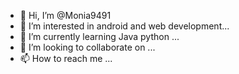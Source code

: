 - 👋 Hi, I’m @Monia9491
- 👀 I’m interested in android and web development...
- 🌱 I’m currently learning Java python ...
- 💞️ I’m looking to collaborate on ...
- 📫 How to reach me ...

<!---
Monia9491/Monia9491 is a ✨ special ✨ repository because its `README.md` (this file) appears on your GitHub profile.
You can click the Preview link to take a look at your changes.
--->
